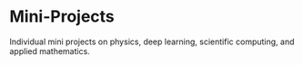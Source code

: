 # Mini-Projects
Individual mini projects on physics, deep learning, scientific computing, and applied mathematics.
